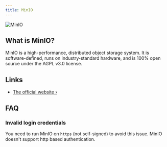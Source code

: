 ```yaml
---
title: MinIO
---
```


![MinIO](https://github.com/minio.png)

## What is MinIO?

MinIO is a high-performance, distributed object storage system. It is software-defined, runs on industry-standard hardware, and is 100% open source under the AGPL v3.0 license.

## Links

- [The official website ›](https://min.io/)

## FAQ

### Invalid login credentials

You need to run MinIO on `https` (not self-signed) to avoid this issue. MinIO doesn't support http based authentication.
